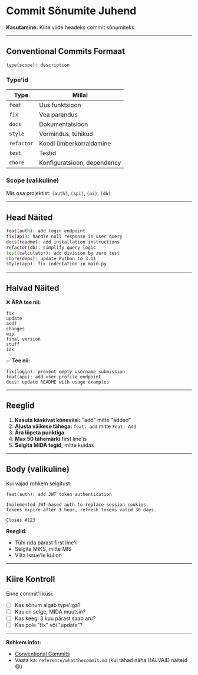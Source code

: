# Commit Sõnumite Juhend

**Kasutamine:** Kiire viide headeks commit sõnumiteks

---

## Conventional Commits Formaat
```
type(scope): description
```

### Type'id

| Type | Millal |
|------|--------|
| `feat` | Uus funktsioon |
| `fix` | Vea parandus |
| `docs` | Dokumentatsioon |
| `style` | Vormindus, tühikud |
| `refactor` | Koodi ümberkorraldamine |
| `test` | Testid |
| `chore` | Konfiguratsioon, dependency |

### Scope (valikuline)

Mis osa projektist: `(auth)`, `(api)`, `(ui)`, `(db)`

---

## Head Näited
```bash
feat(auth): add login endpoint
fix(api): handle null response in user query
docs(readme): add installation instructions
refactor(db): simplify query logic
test(calculator): add division by zero test
chore(deps): update Python to 3.11
style(app): fix indentation in main.py
```

---

## Halvad Näited

❌ **ÄRA tee nii:**
```
fix
update
asdf
changes
wip
final version
stuff
idk
```

✅ **Tee nii:**
```
fix(login): prevent empty username submission
feat(api): add user profile endpoint
docs: update README with usage examples
```

---

## Reeglid

1. **Kasuta käskivat kõneviisi:** "add" mitte "added"
2. **Alusta väikese tähega:** `feat: add` mitte `Feat: Add`
3. **Ära lõpeta punktiga**
4. **Max 50 tähemärki** first line'is
5. **Selgita MIDA tegid,** mitte kuidas

---

## Body (valikuline)

Kui vajad rohkem selgitust:
```
feat(auth): add JWT token authentication

Implemented JWT-based auth to replace session cookies.
Tokens expire after 1 hour, refresh tokens valid 30 days.

Closes #123
```

**Reeglid:**
- Tühi rida pärast first line'i
- Selgita MIKS, mitte MIS
- Viita issue'le kui on

---

## Kiire Kontroll

Enne commit'i küsi:

- [ ] Kas sõnum algab type'iga?
- [ ] Kas on selge, MIDA muutsin?
- [ ] Kas keegi 3 kuu pärast saab aru?
- [ ] Kas pole "fix" või "update"?

---

**Rohkem infot:**
- [Conventional Commits](https://www.conventionalcommits.org/)
- Vaata ka: `reference/whatthecommit.md` (kui tahad näha HALVAID näiteid 😄)